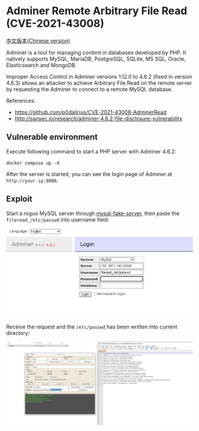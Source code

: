 # Adminer Remote Arbitrary File Read (CVE-2021-43008)

[中文版本(Chinese version)](README.zh-cn.md)

Adminer is a tool for managing content in databases developed by PHP. It natively supports MySQL, MariaDB, PostgreSQL, SQLite, MS SQL, Oracle, Elasticsearch and MongoDB.

Improper Access Control in Adminer versions 1.12.0 to 4.6.2 (fixed in version 4.6.3) allows an attacker to achieve Arbitrary File Read on the remote server by requesting the Adminer to connect to a remote MySQL database.

References:

- <https://github.com/p0dalirius/CVE-2021-43008-AdminerRead>
- <http://sansec.io/research/adminer-4.6.2-file-disclosure-vulnerability>

## Vulnerable environment

Execute following command to start a PHP server with Adminer 4.6.2:

```
docker compose up -d
```

After the server is started, you can see the login page of Adminer at `http://your-ip:8080`.

## Exploit

Start a roguo MySQL server through [mysql-fake-server](https://github.com/4ra1n/mysql-fake-server), then paste the `fileread_/etc/passwd` into username field:

![](1.png)

Receive the request and the `/etc/passwd` has been written into current directory:

![](2.png)
